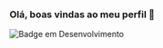 ### Olá, boas vindas ao meu perfil 👋


![Badge em Desenvolvimento](http://img.shields.io/static/v1?label=STATUS&message=EM%20DESENVOLVIMENTO&color=GREEN&style=for-the-badge)

<!--
**evfreitas/evfreitas** is a ✨ _special_ ✨ repository because its `README.md` (this file) appears on your GitHub profile.

Here are some ideas to get you started:

- 🔭 I’m currently working on ...
- 🌱 I’m currently learning ...
- 👯 I’m looking to collaborate on ...
- 🤔 I’m looking for help with ...
- 💬 Ask me about ...
- 📫 How to reach me: ...
- 😄 Pronouns: ...
- ⚡ Fun fact: ...
-->
